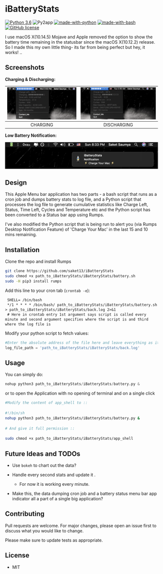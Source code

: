 # iBatteryStats

[![Python 3.6](https://img.shields.io/badge/python-3.6-blue.svg)](https://www.python.org/downloads/release/python-360/)
![Py2app](https://img.shields.io/pypi/pyversions/py2app)
[![made-with-python](https://img.shields.io/badge/Made%20with-Python-1f425f.svg)](https://www.python.org/)
[![made-with-bash](https://img.shields.io/badge/Made%20with-Bash-1f425f.svg)](https://www.gnu.org/software/bash/)
[![GitHub license](https://img.shields.io/github/license/saket13/iBatteryStats)](https://github.com/saket13/iBatteryStats/blob/master/LICENSE)

I use macOS X(10.14.5) Mojave and Apple removed the option to show the battery time remaining in the statusbar since the macOS X(10.12.2) release. So I made this my own little thing- its far from being perfect but hey, it works! ..

## Screenshots

**Charging & Discharging:**

| ![Charging](Charging.png)  |  ![Discharging](Discharging.png) |
|:---:|:---:|
| CHARGING | DISCHARGING |

**Low Battery Notification:**

![Notification](Notification.png)

## Design

This Apple Menu bar application has two parts - a bash script that runs as a cron job and dumps battery stats to log file, and a Python script that processes the log file to generate cumulative statistics like Charge Left, Status, Time Left, Cycles and Temperature etc and the Python script has been converted to a Status bar app using Rumps.

I've also modified the Python script that is being run to alert you (via Rumps Desktop Notification Feature) of 'Charge Your Mac' in the last 15 and 10 mins remaining.

## Installation

Clone the repo and install Rumps

```bash
git clone https://github.com/saket13/iBatteryStats 
sudo chmod +x path_to_iBatteryStats/iBatteryStats/battery.sh
sudo -H pip3 install rumps

```

Add this line to your cron tab (`crontab -e`):

     SHELL= /bin/bash   
     */1 * * * * /bin/bash/ path_to_iBatteryStats/iBatteryStats/battery.sh > path_to_iBatteryStats/iBatteryStats/back.log 2>&1
     # Here in crontab entry 1st argument says script is called every minute and second argument specifies where the script is and third where the log file is 

Modify your python script to fetch values:

```python
#Enter the absolute address of the file here and leave everything as it is
log_file_path = 'path_to_iBatteryStats/iBatteryStats/back.log'

```

## Usage

You can simply do:

```python
nohup python3 path_to_iBatteryStats/iBatteryStats/battery.py &

```
or to open the Application with no opening of terminal and on a single click

```bash
#Modify the content of app_shell to ::

#!/bin/sh
nohup python3 path_to_iBatteryStats/iBatteryStats/battery.py &

# And give it full permission ::

sudo chmod +x path_to_iBatteryStats/iBatteryStats/app_shell

```
## Future Ideas and TODOs

* Use `bokeh` to chart out the data?

* Handle every second stats and update it .
    * For now it is working every minute.

* Make this, the data dumping cron job and a battery status menu bar app indicator all a part of a single big application?

## Contributing
Pull requests are welcome. For major changes, please open an issue first to discuss what you would like to change.

Please make sure to update tests as appropriate.

## License

* MIT

